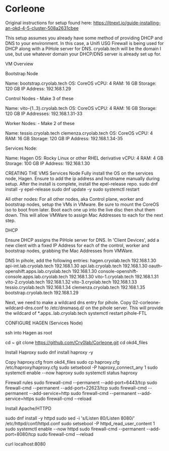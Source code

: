 # Corleone
Original instructions for setup found here: https://itnext.io/guide-installing-an-okd-4-5-cluster-508a2631cbee 

This setup assumes you already have some method of providing DHCP and DNS to your environment. In this case, a Unifi USG Firewall is being used for DHCP along with a PiHole server for DNS.
cryolab.tech will be the domain I use, but use whatever domain your DHCP/DNS server is already set up for.

VM Overview

Bootstrap Node

Name: bootstrap.cryolab.tech
OS: CoreOS
vCPU: 4
RAM: 16 GB
Storage: 120 GB
IP Address: 192.168.1.29

Control Nodes - Make 3 of these

Name: vito-{1..3}.cryolab.tech
OS: CoreOS
vCPU: 4
RAM: 16 GB
Storage: 120 GB
IP Addresses: 192.168.1.31-33

Worker Nodes: - Make 2 of these

Name: tessio.cryolab.tech
      clemenza.cryolab.tech
OS: CoreOS
vCPU: 4
RAM: 16 GB
Storage: 120 GB
IP Address: 192.168.1.34-35

Services Node:

Name: Hagen 
OS: Rocky Linux or other RHEL derivative
vCPU: 4
RAM: 4 GB
Storage: 100 GB
IP Address: 192.168.1.30


CREATING THE VMS
  Services Node
    Fully install the OS on the services node, Hagen. Ensure to add the ip address and hostname manually during setup.
    After the install is complete, install the epel-release repo.
      sudo dnf install -y epel-release
      sudo dnf update -y
      sudo systemctl restart

  All other nodes:
    For all other nodes, aka Control plane, worker and bootstrap nodes, setup the VMs in VMware. Be sure to mount the CoreOS iso to boot from later. 
    Boot each one up into the live disc then shut them down. This will allow VMWare to assign Mac Addresses to each for the next step.

DHCP

Ensure DHCP assigns the PiHole server for DNS.
In 'Client Devices', add a new client with a fixed IP Address for each of the control, worker and bootstrap nodes, grabbing the Mac Addresses from VMWare.

DNS
In pihole, add the following entries:
  hagen.cryolab.tech  192.168.1.30
  api-int.lab.cryolab.tech  192.168.1.30
  api.lab.cryolab.tech  192.168.1.30
  oauth-openshift.apps.lab.cryolab.tech  192.168.1.30
  console-openshift-console.apps.lab.cryolab.tech 192.168.1.30
  vito-1.cryolab.tech  192.168.1.31
  vito-2.cryolab.tech  192.168.1.32
  vito-3.cryolab.tech  192.168.1.33
  tessio.cryolab.tech  192.168.1.34
  clemenza.cryolab.tech  192.168.1.35
  bootstrap.cryolab.tech 192.168.1.29

Next, we need to make a wildcard dns entry for pihole.
  Copy 02-corleone-wildcard-dns.conf to /etc/dnsmasq.d/ on the pihole server. This will provide the wildcard of *.apps..lab.cryolab.tech
  systemctl restart pihole-FTL

CONFIGURE HAGEN (Services Node)

ssh into Hagen as root

  cd ~
  git clone https://github.com/Cry0lab/Corleone.git
  cd okd4_files

Install Haproxy
  sudo dnf install haproxy -y
  
Copy haproxy.cfg from okd4_files
  sudo cp haproxy.cfg /etc/haproxy/haproxy.cfg
  sudo setsebool -P haproxy_connect_any 1
  sudo systemctl enable --now haproxy
  sudo systemctl status haproxy
  
Firewall rules
sudo firewall-cmd --permanent --add-port=6443/tcp
sudo firewall-cmd --permanent --add-port=22623/tcp
sudo firewall-cmd --permanent --add-service=http
sudo firewall-cmd --permanent --add-service=https
sudo firewall-cmd --reload

Install Apache/HTTPD

  sudo dnf install -y httpd
  sudo sed -i 's/Listen 80/Listen 8080/' /etc/httpd/conf/httpd.conf
  sudo setsebool -P httpd_read_user_content 1
  sudo systemctl enable --now httpd
  sudo firewall-cmd --permanent --add-port=8080/tcp
  sudo firewall-cmd --reload

  curl localhost:8080
  

  



      
